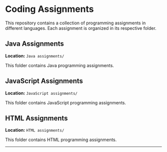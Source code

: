 # Coding Assignments

This repository contains a collection of programming assignments in different languages. Each assignment is organized in its respective folder.

## Java Assignments

**Location:** `Java assignments/`

This folder contains Java programming assignments.

## JavaScript Assignments

**Location:** `JavaScript assignments/`

This folder contains JavaScript programming assignments.

## HTML Assignments

**Location:** `HTML assignments/`

This folder contains HTML programming assignments.

---


